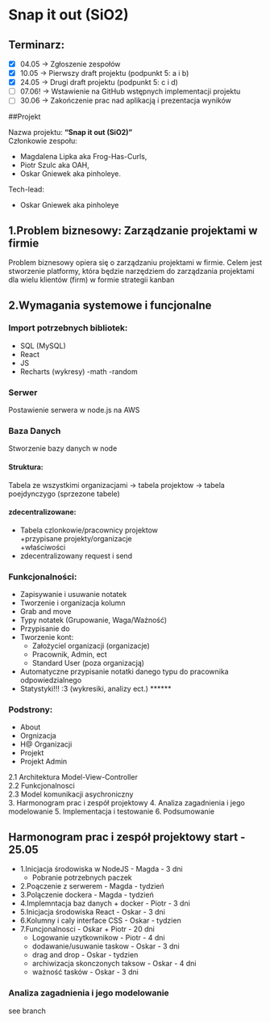# Snap it out (SiO2)

## Terminarz:
- [x] 04.05 -> Zgłoszenie zespołów 
- [x] 10.05 -> Pierwszy draft projektu (podpunkt 5: a i b) 
- [X] 24.05 -> Drugi draft projektu (podpunkt 5: c i d) 
- [ ] 07.06! -> Wstawienie na GitHub wstępnych implementacji projektu 
- [ ] 30.06 -> Zakończenie prac nad aplikacją i prezentacja wyników

##Projekt

Nazwa projektu: <b> “Snap it out (SiO2)” </b><br>
Członkowie zespołu: 
- Magdalena Lipka aka Frog-Has-Curls, 
- Piotr Szulc aka OAH, 
- Oskar Gniewek aka pinholeye.

Tech-lead: 
- Oskar Gniewek aka pinholeye <br>

## 1.Problem biznesowy: Zarządzanie projektami w firmie

Problem biznesowy opiera się o zarządzaniu projektami w firmie. Celem jest stworzenie platformy, która będzie narzędziem do zarządzania projektami dla wielu klientów (firm) w formie strategii kanban

## 2.Wymagania systemowe i funcjonalne
### Import potrzebnych bibliotek:
- SQL (MySQL)
- React 
- JS
- Recharts (wykresy)
-math
-random

### Serwer
Postawienie serwera w node.js na AWS

### Baza Danych
Stworzenie bazy danych w node  
#### Struktura:  
Tabela ze wszystkimi organizacjami -> tabela projektow -> tabela poejdynczygo (sprzezone tabele)  
#### zdecentralizowane:
- Tabela czlonkowie/pracownicy projektow  
+przypisane projekty/organizacje  
+właściwości
- zdecentralizowany request i send  

### Funkcjonalności:
- Zapisywanie i usuwanie notatek
- Tworzenie i organizacja kolumn
- Grab and move
- Typy notatek (Grupowanie, Waga/Ważność)
- Przypisanie do 
- Tworzenie kont:
	- Założyciel organizacji (organizacje)
	- Pracownik, Admin, ect
	- Standard User (poza organizacją)
- Automatyczne przypisanie notatki danego typu do pracownika odpowiedzialnego
- Statystyki!!! :3 (wykresiki, analizy ect.) ******

### Podstrony:
- About
- Orgnizacja
- H@ Organizacji
- Projekt
- Projekt Admin

2.1 Architektura Model-View-Controller   
2.2 Funkcjonalnosci   
2.3 Model komunikacji asychroniczny  
3. Harmonogram prac i zespół projektowy
4. Analiza zagadnienia i jego modelowanie
5. Implementacja i testowanie
6. Podsumowanie

## Harmonogram prac i zespół projektowy start - 25.05

- 1.Inicjacja środowiska w NodeJS - Magda - 3 dni  
	- Pobranie potrzebnych paczek  
- 2.Poączenie z serwerem - Magda - tydzień  
- 3.Polączenie dockera - Magda - tydzień  
- 4.Implemntacja baz danych + docker - Piotr - 3 dni  
- 5.Inicjacja środowiska React - Oskar - 3 dni  
- 6.Kolumny i caly interface CSS - Oskar - tydzien   
- 7.Funcjonalnosci - Oskar + Piotr - 20 dni  
    - Logowanie uzytkownikow - Piotr - 4 dni  
	- dodawanie/usuwanie taskow - Oskar - 3 dni  
	- drag and drop - Oskar - tydzien  
	- archiwizacja skonczonych taksow - Oskar - 4 dni  
	- ważność tasków - Oskar - 3 dni
      
### Analiza zagadnienia i jego modelowanie
see branch
